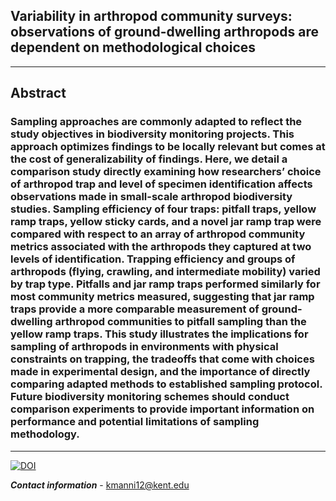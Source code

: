 ## Variability in arthropod community surveys: observations of ground-dwelling arthropods are dependent on methodological choices
---
## Abstract
### Sampling approaches are commonly adapted to reflect the study objectives in biodiversity monitoring projects. This approach optimizes findings to be locally relevant but comes at the cost of generalizability of findings. Here, we detail a comparison study directly examining how researchers’ choice of arthropod trap and level of specimen identification affects observations made in small-scale arthropod biodiversity studies. Sampling efficiency of four traps: pitfall traps, yellow ramp traps, yellow sticky cards, and a novel jar ramp trap were compared with respect to an array of arthropod community metrics associated with the arthropods they captured at two levels of identification. Trapping efficiency and groups of arthropods (flying, crawling, and intermediate mobility) varied by trap type. Pitfalls and jar ramp traps performed similarly for most community metrics measured, suggesting that jar ramp traps provide a more comparable measurement of ground-dwelling arthropod communities to pitfall sampling than the yellow ramp traps. This study illustrates the implications for sampling of arthropods in environments with physical constraints on trapping, the tradeoffs that come with choices made in experimental design, and the importance of directly comparing adapted methods to established sampling protocol. Future biodiversity monitoring schemes should conduct comparison experiments to provide important information on performance and potential limitations of sampling methodology.
---
[![DOI](https://zenodo.org/badge/500468969.svg)](https://zenodo.org/badge/latestdoi/500468969)

***Contact information*** - kmanni12@kent.edu
